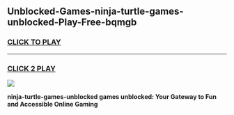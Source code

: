 
## Unblocked-Games-ninja-turtle-games-unblocked-Play-Free-bqmgb
<h3>
<a href="https://premium76.site?title=ninja-turtle-games-unblocked&ref=17A">CLICK TO PLAY</a></h3>
<hr>

<h3>
<a href="https://premium76.site?title=ninja-turtle-games-unblocked&ref=17A">CLICK 2 PLAY</a>
  
</h3>

<a href="https://premium76.site?title=ninja-turtle-games-unblocked&ref=17A"><img src="https://clearcache.store/games.png"></a>


**ninja-turtle-games-unblocked games unblocked: Your Gateway to Fun and Accessible Online Gaming**
